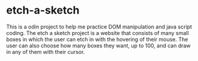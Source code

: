 # etch-a-sketch

This is a odin project to help me practice DOM manipulation and java script coding. 
The etch a sketch project is a website that consists of many small boxes in which
the user can etch in with the hovering of their mouse. The user can also choose
how many boxes they want, up to 100, and can draw in any of them with their cursor.
